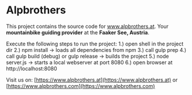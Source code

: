 # Alpbrothers

This project contains the source code for www.alpbrothers.at.
Your **mountainbike guiding provider** at the **Faaker See, Austria**.

Execute the following steps to run the project:
1.) open shell in the project dir
2.) npm install -> loads all dependencies from npm
3.) call gulp prep
4.) call gulp build (debug) or gulp release -> builds the project
5.) node server.js -> starts a local webserver at port 8080
6.) open browser at http://localhost:8080


Visit us on:
[https://www.alpbrothers.at](https://www.alpbrothers.at)
or
[https://www.alpbrothers.com](https://www.alpbrothers.com)
